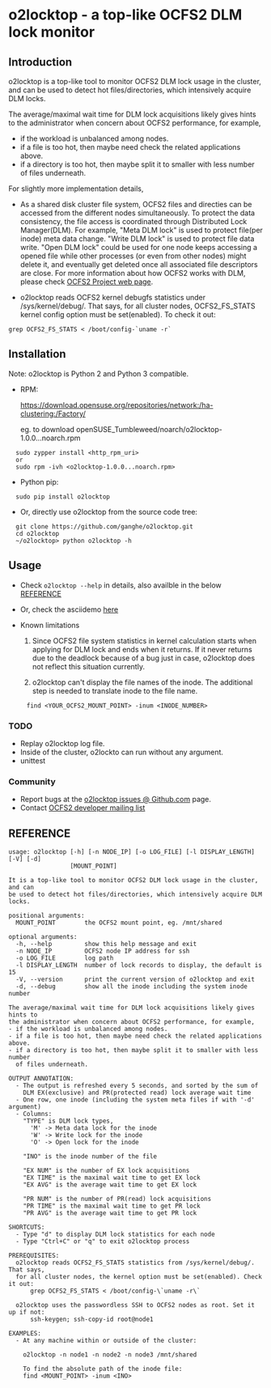 
# o2locktop - a top-like OCFS2 DLM lock monitor

## Introduction

o2locktop is a top-like tool to monitor OCFS2 DLM lock usage in the cluster,
and can be used to detect hot files/directories, which intensively acquire DLM
locks.

The average/maximal wait time for DLM lock acquisitions likely gives hints to
the administrator when concern about OCFS2 performance, for example,
- if the workload is unbalanced among nodes.
- if a file is too hot, then maybe need check the related applications above.
- if a directory is too hot, then maybe split it to smaller with less number
  of files underneath.

For slightly more implementation details, 

- As a shared disk cluster file system, OCFS2 files and directies can be
  accessed from the different nodes simultaneously. To protect the data
consistency, the file access is coordinated through Distributed Lock
Manager(DLM). For example, "Meta DLM lock" is used to protect file(per inode)
meta data change. "Write DLM lock" is used to protect file data write. "Open
DLM lock" could be used for one node keeps accessing a opened file while other
processes (or even from other nodes) might delete it, and eventually get
deleted once all associated file descriptors are close. For more information
about how OCFS2 works with DLM, please check [OCFS2 Project web
page][OCFS2_wiki].

- o2locktop reads OCFS2 kernel debugfs statistics under /sys/kernel/debug/.
  That says, for all cluster nodes, OCFS2_FS_STATS kernel config option must be
set(enabled). To check it out:

```shell
grep OCFS2_FS_STATS < /boot/config-`uname -r`
```

## Installation

Note: o2locktop is Python 2 and Python 3 compatible.

- RPM:

  https://download.opensuse.org/repositories/network:/ha-clustering:/Factory/

  eg. to download openSUSE_Tumbleweed/noarch/o2locktop-1.0.0...noarch.rpm

```shell
  sudo zypper install <http_rpm_uri>
  or
  sudo rpm -ivh <o2locktop-1.0.0...noarch.rpm>
```

- Python pip:

```shell
  sudo pip install o2locktop
```

- Or, directly use o2locktop from the source code tree:

```shell
  git clone https://github.com/ganghe/o2locktop.git
  cd o2locktop 
  ~/o2locktop> python o2locktop -h
```

## Usage

- Check `o2locktop --help` in details, also availble in the below [REFERENCE](#reference)
- Or, check the asciidemo [here][o2locktop_demo]

- Known limitations
  1. Since OCFS2 file system statistics in kernel calculation starts when
     applying for DLM lock and ends when it returns. If it never returns due to
the deadlock because of a bug just in case, o2locktop does not reflect this
situation currently.

  2. o2locktop can't display the file names of the inode. The additional step
     is needed to translate inode to the file name.
```shell
     find <YOUR_OCFS2_MOUNT_POINT> -inum <INODE_NUMBER>
```

### TODO

- Replay o2locktop log file.  
- Inside of the cluster, o2lockto can run without any argument.
- unittest

### Community

* Report bugs at the [o2locktop issues @ Github.com](https://github.com/ganghe/o2locktop/issues) page.
* Contact [OCFS2 developer mailing list](https://oss.oracle.com/mailman/listinfo/ocfs2-devel)




[OCFS2_wiki]: https://ocfs2.wiki.kernel.org
[o2locktop_demo]: https://asciinema.org/a/fktChiXJpLGL8Z3WaoWDaXLE2  


REFERENCE
---------
```
usage: o2locktop [-h] [-n NODE_IP] [-o LOG_FILE] [-l DISPLAY_LENGTH] [-V] [-d]
                 [MOUNT_POINT]

It is a top-like tool to monitor OCFS2 DLM lock usage in the cluster, and can
be used to detect hot files/directories, which intensively acquire DLM locks.

positional arguments:
  MOUNT_POINT        the OCFS2 mount point, eg. /mnt/shared

optional arguments:
  -h, --help         show this help message and exit
  -n NODE_IP         OCFS2 node IP address for ssh
  -o LOG_FILE        log path
  -l DISPLAY_LENGTH  number of lock records to display, the default is 15
  -V, --version      print the current version of o2locktop and exit
  -d, --debug        show all the inode including the system inode number

The average/maximal wait time for DLM lock acquisitions likely gives hints to
the administrator when concern about OCFS2 performance, for example,
- if the workload is unbalanced among nodes.
- if a file is too hot, then maybe need check the related applications above.
- if a directory is too hot, then maybe split it to smaller with less number
  of files underneath.

OUTPUT ANNOTATION:
  - The output is refreshed every 5 seconds, and sorted by the sum of 
    DLM EX(exclusive) and PR(protected read) lock average wait time
  - One row, one inode (including the system meta files if with '-d' argument)
  - Columns:
    "TYPE" is DLM lock types,
      'M' -> Meta data lock for the inode
      'W' -> Write lock for the inode
      'O' -> Open lock for the inode

    "INO" is the inode number of the file

    "EX NUM" is the number of EX lock acquisitions
    "EX TIME" is the maximal wait time to get EX lock
    "EX AVG" is the average wait time to get EX lock

    "PR NUM" is the number of PR(read) lock acquisitions
    "PR TIME" is the maximal wait time to get PR lock
    "PR AVG" is the average wait time to get PR lock

SHORTCUTS:
  - Type "d" to display DLM lock statistics for each node
  - Type "Ctrl+C" or "q" to exit o2locktop process

PREREQUISITES:
  o2locktop reads OCFS2_FS_STATS statistics from /sys/kernel/debug/. That says,
  for all cluster nodes, the kernel option must be set(enabled). Check it out:
      grep OCFS2_FS_STATS < /boot/config-\`uname -r\`

  o2locktop uses the passwordless SSH to OCFS2 nodes as root. Set it up if not:
      ssh-keygen; ssh-copy-id root@node1

EXAMPLES:
  - At any machine within or outside of the cluster:

    o2locktop -n node1 -n node2 -n node3 /mnt/shared

    To find the absolute path of the inode file:
    find <MOUNT_POINT> -inum <INO>

``` 
